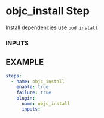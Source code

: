 
# objc_install Step
Install dependencies use `pod install`

### INPUTS

## EXAMPLE 

```yml
steps:
  - name: objc_install
    enable: true
    failure: true
    plugin:
      name: objc_install
      inputs:
```
